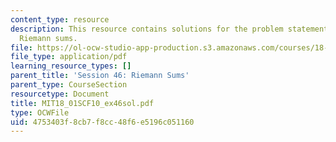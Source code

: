```yaml
---
content_type: resource
description: This resource contains solutions for the problem statements related to
  Riemann sums.
file: https://ol-ocw-studio-app-production.s3.amazonaws.com/courses/18-01sc-single-variable-calculus-fall-2010/4753403f8cb7f8cc48f6e5196c051160_MIT18_01SCF10_ex46sol.pdf
file_type: application/pdf
learning_resource_types: []
parent_title: 'Session 46: Riemann Sums'
parent_type: CourseSection
resourcetype: Document
title: MIT18_01SCF10_ex46sol.pdf
type: OCWFile
uid: 4753403f-8cb7-f8cc-48f6-e5196c051160
---
```

